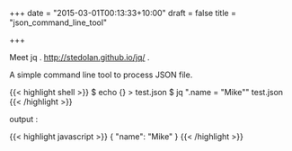 +++
date = "2015-03-01T00:13:33+10:00"
draft = false
title = "json_command_line_tool"

+++

Meet jq . http://stedolan.github.io/jq/ .

A simple command line tool to process JSON file.

{{< highlight shell >}}
$ echo {} > test.json
$ jq ".name = "Mike"" test.json
{{< /highlight >}}

output :

{{< highlight javascript  >}}
{
 "name": "Mike"
}
{{< /highlight >}}